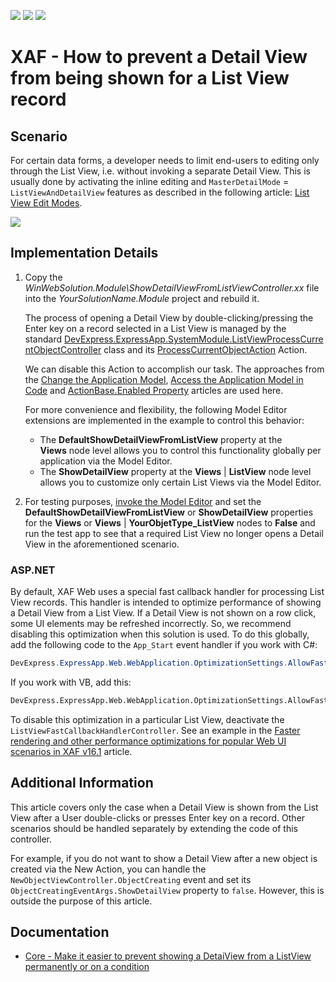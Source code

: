 <!-- default badges list -->
![](https://img.shields.io/endpoint?url=https://codecentral.devexpress.com/api/v1/VersionRange/128592237/17.2.7%2B)
[![](https://img.shields.io/badge/Open_in_DevExpress_Support_Center-FF7200?style=flat-square&logo=DevExpress&logoColor=white)](https://supportcenter.devexpress.com/ticket/details/E622)
[![](https://img.shields.io/badge/📖_How_to_use_DevExpress_Examples-e9f6fc?style=flat-square)](https://docs.devexpress.com/GeneralInformation/403183)
<!-- default badges end -->

# XAF - How to prevent a Detail View from being shown for a List View record

## Scenario

For certain data forms, a developer needs to limit end-users to editing only through the List View, i.e. without invoking a separate Detail View. This is usually done by activating the inline editing and `MasterDetailMode` = `ListViewAndDetailView` features as described in the following article: [List View Edit Modes](https://docs.devexpress.com/eXpressAppFramework/113249/ui-construction/views/list-view-edit-modes).

![](https://raw.githubusercontent.com/DevExpress-Examples/how-to-prevent-a-detailview-from-being-shown-for-a-listview-record-e622/17.2.7+/media/f4c032a0-35fa-11e5-80bf-00155d62480c.png)

## Implementation Details

1. Copy the _WinWebSolution.Module\ShowDetailViewFromListViewController.xx_ file into the _YourSolutionName.Module_ project and rebuild it.

   The process of opening a Detail View by double-clicking/pressing the Enter key on a record selected in a List View is managed by the standard [DevExpress.ExpressApp.SystemModule.ListViewProcessCurrentObjectController](https://docs.devexpress.com/eXpressAppFramework/DevExpress.ExpressApp.SystemModule.ListViewProcessCurrentObjectController) class and its [ProcessCurrentObjectAction](https://docs.devexpress.com/eXpressAppFramework/DevExpress.ExpressApp.SystemModule.ListViewProcessCurrentObjectController.ProcessCurrentObjectAction) Action.
   
   We can disable this Action to accomplish our task. The approaches from the [Change the Application Model](https://docs.devexpress.com/eXpressAppFramework/403527/ui-construction/application-model-ui-settings-storage/change-application-model), [Access the Application Model in Code](https://documentation.devexpress.com/#eXpressAppFramework/CustomDocument112810) and [ActionBase.Enabled Property](https://documentation.devexpress.com/#eXpressAppFramework/DevExpressExpressAppActionsActionBase_Enabledtopic) articles are used here.
   
   For more convenience and flexibility, the following Model Editor extensions are implemented in the example to control this behavior:
   
   * The **DefaultShowDetailViewFromListView** property at the **Views** node level allows you to control this functionality globally per application via the Model Editor.
   * The **ShowDetailView** property at the **Views** | **ListView** node level allows you to customize only certain List Views via the Model Editor.

2. For testing purposes, [invoke the Model Editor](https://documentation.devexpress.com/eXpressAppFramework/CustomDocument113326.aspx) and set the **DefaultShowDetailViewFromListView** or **ShowDetailView** properties for the **Views** or **Views** | **YourObjetType_ListView** nodes to **False** and run the test app to see that a required List View no longer opens a Detail View in the aforementioned scenario.

### ASP.NET

By default, XAF Web uses a special fast callback handler for processing List View records. This handler is intended to optimize performance of showing a Detail View from a List View. If a Detail View is not shown on a row click, some UI elements may be refreshed incorrectly. So, we recommend disabling this optimization when this solution is used. To do this globally, add the following code to the `App_Start` event handler if you work with C#:
  
```cs
DevExpress.ExpressApp.Web.WebApplication.OptimizationSettings.AllowFastProcessListViewRecordActions = false;
```

If you work with VB, add this:

```vb
DevExpress.ExpressApp.Web.WebApplication.OptimizationSettings.AllowFastProcessListViewRecordActions = False
```

To disable this optimization in a particular List View, deactivate the `ListViewFastCallbackHandlerController`. See an example in the [Faster rendering and other performance optimizations for popular Web UI scenarios in XAF v16.1](https://www.devexpress.com/Support/Center/Question/Details/T386142/faster-rendering-and-other-performance-optimizations-for-popular-web-ui-scenarios-in-xaf) article.

## Additional Information

This article covers only the case when a Detail View is shown from the List View after a User double-clicks or presses Enter key on a record. Other scenarios should be handled separately by extending the code of this controller.

For example, if you do not want to show a Detail View after a new object is created via the New Action, you can handle the `NewObjectViewController.ObjectCreating` event and set its `ObjectCreatingEventArgs.ShowDetailView` property to `false`. However, this is outside the purpose of this article.

## Documentation

* [Core - Make it easier to prevent showing a DetaiView from a ListView permanently or on a condition](https://supportcenter.devexpress.com/ticket/details/s34026/core-make-it-easier-to-prevent-showing-a-detaiview-from-a-listview-permanently-or-on-a)
